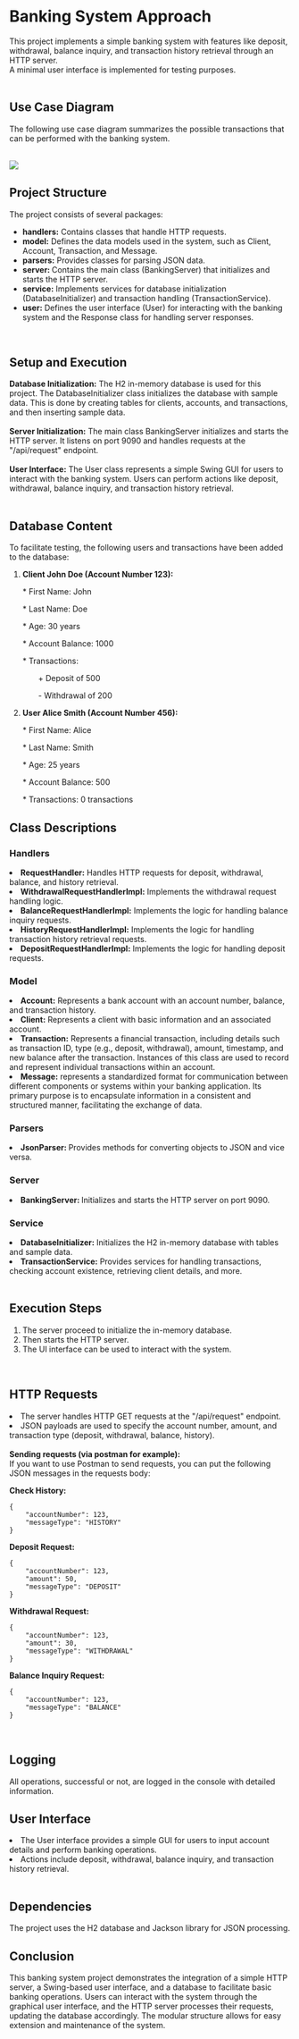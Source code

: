 <h1>Banking System Approach</h1>

This project implements a simple banking system with features like deposit, withdrawal, balance inquiry, and transaction history retrieval through an HTTP server.
<br>
A minimal user interface is implemented for testing purposes.
<br>
<br>

<h2>Use Case Diagram</h2>
The following use case diagram summarizes the possible transactions that can be performed with the banking system.<br>

<br><img src="src/banking-system-usecase.png"></img>
<br>



<h2>Project Structure</h2>
The project consists of several packages:
<ul>
    <li><b>handlers:</b> Contains classes that handle HTTP requests.</li>
    <li><b>model:</b> Defines the data models used in the system, such as Client, Account, Transaction, and Message.</li>
    <li><b>parsers:</b> Provides classes for parsing JSON data.</li>
    <li><b>server: </b> Contains the main class (BankingServer) that initializes and starts the HTTP server.</li>
    <li><b>service:</b> Implements services for database initialization (DatabaseInitializer) and transaction handling (TransactionService).</li>
    <li><b>user:</b> Defines the user interface (User) for interacting with the banking system and the Response class for handling server responses.</li>
</ul>
<br>

<h2>Setup and Execution</h2>
<b>Database Initialization:</b> The H2 in-memory database is used for this project. The DatabaseInitializer class initializes the database with sample data. This is done by creating tables for clients, accounts, and transactions, and then inserting sample data.<br>
<br><b>Server Initialization:</b> The main class BankingServer initializes and starts the HTTP server. It listens on port 9090 and handles requests at the "/api/request" endpoint.<br>
<br><b>User Interface:</b> The User class represents a simple Swing GUI for users to interact with the banking system. Users can perform actions like deposit, withdrawal, balance inquiry, and transaction history retrieval.<br>
<br>

<h2>Database Content</h2>
<p>To facilitate testing, the following users and transactions have been added to the database:</p>
<ol>
    <li><b>Client John Doe (Account Number 123):</b>
        <p>* First Name: John</p>
        <p>* Last Name: Doe</p>
        <p>* Age: 30 years</p>
        <p>* Account Balance: 1000</p>
        <p>* Transactions:</p>
        <p>&emsp;&emsp;+ Deposit of 500</p>
        <p>&emsp;&emsp;- Withdrawal of 200</p>
    </li>
    <li><b>User Alice Smith (Account Number 456):</b>
        <p>* First Name: Alice</p>
        <p>* Last Name: Smith</p>
        <p>* Age: 25 years</p>
        <p>* Account Balance: 500</p>
        <p>* Transactions: 0 transactions</p>
    </li>
</ol>



<h2>Class Descriptions</h2>
<h3>Handlers</h3>
<li><b>RequestHandler:</b> Handles HTTP requests for deposit, withdrawal, balance, and history retrieval.</li>
<li><b>WithdrawalRequestHandlerImpl:</b> Implements the withdrawal request handling logic.</li>
<li><b>BalanceRequestHandlerImpl:</b> Implements the logic for handling balance inquiry requests.</li>
<li><b>HistoryRequestHandlerImpl:</b> Implements the logic for handling transaction history retrieval requests.</li>
<li><b>DepositRequestHandlerImpl:</b> Implements the logic for handling deposit requests.</li>



<h3>Model</h3>
<li><b>Account:</b> Represents a bank account with an account number, balance, and transaction history.</li>
<li><b>Client:</b> Represents a client with basic information and an associated account.</li>
<li><b>Transaction:</b> Represents a financial transaction, including details such as transaction ID, type (e.g., deposit, withdrawal), amount, timestamp, and new balance after the transaction. Instances of this class are used to record and represent individual transactions within an account.</li>
<li><b>Message:</b> represents a standardized format for communication between different components or systems within your banking application. Its primary purpose is to encapsulate information in a consistent and structured manner, facilitating the exchange of data.</li>

<h3>Parsers</h3>
<li><b>JsonParser: </b> Provides methods for converting objects to JSON and vice versa.</li>
<h3>Server</h3>
<li><b>BankingServer: </b> Initializes and starts the HTTP server on port 9090.</li>
<h3>Service</h3>
<li><b>DatabaseInitializer:</b> Initializes the H2 in-memory database with tables and sample data.</li>
<li><b>TransactionService:</b> Provides services for handling transactions, checking account existence, retrieving client details, and more.</li>
<br>


<h2>Execution Steps</h2>
<ol>
    <li>The server proceed to initialize the in-memory database.</li>
    <li>Then starts the HTTP server.</li>
    <li>The UI interface can be used to interact with the system.
</li>
</ol>
<br>

<h2>HTTP Requests</h2>
<li>The server handles HTTP GET requests at the "/api/request" endpoint.</li>
<li>JSON payloads are used to specify the account number, amount, and transaction type (deposit, withdrawal, balance, history).</li>
<br><b>Sending requests (via postman for example):</b><br>
If you want to use Postman to send requests, you can put the following JSON messages in the requests body:

<b>Check History:</b>

```
{
    "accountNumber": 123,
    "messageType": "HISTORY"
}
```

<b>Deposit Request:</b>

```
{
    "accountNumber": 123,
    "amount": 50,
    "messageType": "DEPOSIT"
}
```

<b>Withdrawal Request:</b>

```
{
    "accountNumber": 123,
    "amount": 30,
    "messageType": "WITHDRAWAL"
}
```

<b>Balance Inquiry Request:</b>

```
{
    "accountNumber": 123,
    "messageType": "BALANCE"
}
```

<br>

<h2>Logging</h2>
All operations, successful or not, are logged in the console with detailed information.
<br>

<h2>User Interface</h2>
<li>The User interface provides a simple GUI for users to input account details and perform banking operations.</li>
<li>Actions include deposit, withdrawal, balance inquiry, and transaction history retrieval.</li>
<br>

<h2>Dependencies</h2>
The project uses the H2 database and Jackson library for JSON processing.

<h2>Conclusion</h2>
This banking system project demonstrates the integration of a simple HTTP server, a Swing-based user interface, and a database to facilitate basic banking operations. Users can interact with the system through the graphical user interface, and the HTTP server processes their requests, updating the database accordingly. The modular structure allows for easy extension and maintenance of the system.












